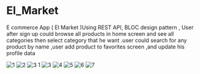 # El_Market

E commerce App ( El Market )Using REST API, BLOC design pattern , User after sign up could browse all products in home screen and see all categories
then select category that he want .user could search for any product by name ,user add product to favorites screen ,and update his profile data

![1](https://user-images.githubusercontent.com/37985055/160015437-21721020-1851-40ef-8315-846095a0acb7.jpeg)
![2](https://user-images.githubusercontent.com/37985055/160015443-af0d910c-ca68-48a2-8e98-6e4eb47aa790.jpeg)
![3 1](https://user-images.githubusercontent.com/37985055/160015449-fa1d7f1d-60bd-45e8-97c3-ba8e76f5daa0.jpeg)
![3](https://user-images.githubusercontent.com/37985055/160015458-f092373c-75f7-4db5-9361-3f0bae8875e7.jpeg)
![4](https://user-images.githubusercontent.com/37985055/160015464-6d00e0b2-549d-44a5-b2c8-2285b75e2997.jpeg)
![5](https://user-images.githubusercontent.com/37985055/160015469-19959195-1d68-44f7-8b19-5e556855ee08.jpeg)
![6](https://user-images.githubusercontent.com/37985055/160015472-a975327b-a965-4ad6-90ce-143089a42d1e.jpeg)
![7](https://user-images.githubusercontent.com/37985055/160015475-8ccd4d9d-5d09-4db4-94ce-af70a5dafdc8.jpeg)
